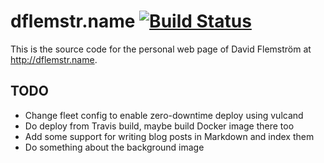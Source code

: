 # dflemstr.name [![Build Status](https://travis-ci.org/dflemstr/dflemstr.name.svg)](https://travis-ci.org/dflemstr/dflemstr.name)

This is the source code for the personal web page of David Flemström at 
<http://dflemstr.name>.

## TODO

  * Change fleet config to enable zero-downtime deploy using vulcand
  * Do deploy from Travis build, maybe build Docker image there too
  * Add some support for writing blog posts in Markdown and index them
  * Do something about the background image

